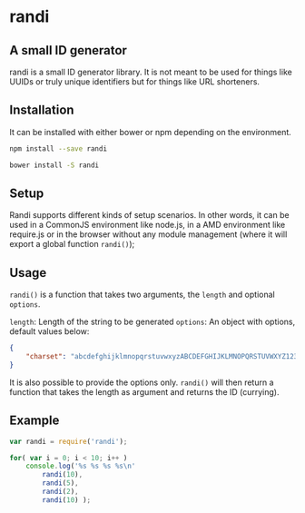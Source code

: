 # randi
## A small ID generator

randi is a small ID generator library. It is not meant to be
used for things like UUIDs or truly unique identifiers but for
things like URL shorteners.

## Installation
It can be installed with either bower or npm depending on the environment.

```bash
npm install --save randi
```

```bash
bower install -S randi
```

## Setup
Randi supports different kinds of setup scenarios. In other words,
it can be used in a CommonJS environment like node.js, in a AMD
environment like require.js or in the browser without any module
management (where it will export a global function `randi()`);


## Usage
`randi()` is a function that takes two arguments, the `length` and 
optional `options`.

`length`: Length of the string to be generated
`options`: An object with options, default values below:

```json
{
    "charset": "abcdefghijklmnopqrstuvwxyzABCDEFGHIJKLMNOPQRSTUVWXYZ1234567890"
}
```

It is also possible to provide the options only. `randi()` will then return
a function that takes the length as argument and returns the ID (currying).

## Example

```javascript
var randi = require('randi');

for( var i = 0; i < 10; i++ )
    console.log('%s %s %s %s\n'
        randi(10),
        randi(5),
        randi(2),
        randi(10) );
```
